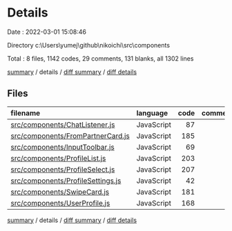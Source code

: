 # Details

Date : 2022-03-01 15:08:46

Directory c:\Users\yumej\github\nikoichi\src\components

Total : 8 files,  1142 codes, 29 comments, 131 blanks, all 1302 lines

[summary](results.md) / details / [diff summary](diff.md) / [diff details](diff-details.md)

## Files
| filename | language | code | comment | blank | total |
| :--- | :--- | ---: | ---: | ---: | ---: |
| [src/components/ChatListener.js](/src/components/ChatListener.js) | JavaScript | 87 | 9 | 19 | 115 |
| [src/components/FromPartnerCard.js](/src/components/FromPartnerCard.js) | JavaScript | 185 | 3 | 24 | 212 |
| [src/components/InputToolbar.js](/src/components/InputToolbar.js) | JavaScript | 69 | 0 | 4 | 73 |
| [src/components/ProfileList.js](/src/components/ProfileList.js) | JavaScript | 203 | 4 | 15 | 222 |
| [src/components/ProfileSelect.js](/src/components/ProfileSelect.js) | JavaScript | 207 | 9 | 26 | 242 |
| [src/components/ProfileSettings.js](/src/components/ProfileSettings.js) | JavaScript | 42 | 0 | 6 | 48 |
| [src/components/SwipeCard.js](/src/components/SwipeCard.js) | JavaScript | 181 | 1 | 22 | 204 |
| [src/components/UserProfile.js](/src/components/UserProfile.js) | JavaScript | 168 | 3 | 15 | 186 |

[summary](results.md) / details / [diff summary](diff.md) / [diff details](diff-details.md)